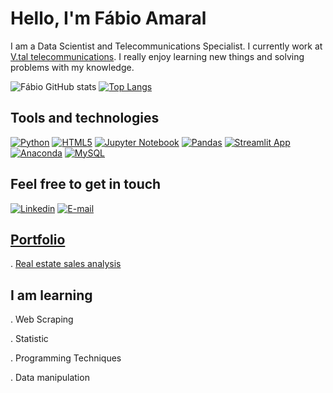 # Hello, I'm Fábio Amaral

I am a Data Scientist and Telecommunications Specialist. I currently work at [V.tal telecommunications](https://vtal.com/).
I really enjoy learning new things and solving problems with my knowledge.

![Fábio GitHub stats](https://github-readme-stats.vercel.app/api?username=fabioamaralds&show_icons=true&theme=transparent)
[![Top Langs](https://github-readme-stats.vercel.app/api/top-langs/?username=fabioamaralds&layout=compact&theme=transparent)](https://github.com/anuraghazra/github-readme-stats)

## Tools and technologies

[![Python](https://img.shields.io/badge/Python-FFD43B?style=for-the-badge&logo=python&logoColor=blue)](https://www.python.org/)
[![HTML5](https://img.shields.io/badge/html5-%23E34F26.svg?style=for-the-badge&logo=html5&logoColor=white)](https://www.w3.org/)
[![Jupyter Notebook](https://img.shields.io/badge/Jupyter-F37626.svg?&style=for-the-badge&logo=Jupyter&logoColor=white)](https://jupyter.org/)
[![Pandas](https://img.shields.io/badge/pandas-%23150458.svg?style=for-the-badge&logo=pandas&logoColor=white)](https://pandas.pydata.org/docs/index.html)
[![Streamlit App](https://img.shields.io/badge/Streamlit-FF4B4B?style=for-the-badge&logo=Streamlit&logoColor=white)](https://streamlit.io/)
[![Anaconda](https://img.shields.io/badge/conda-342B029.svg?&style=for-the-badge&logo=anaconda&logoColor=white)](https://www.anaconda.com/)
[![MySQL](https://img.shields.io/badge/MySQL-005C84?style=for-the-badge&logo=mysql&logoColor=white)](https://www.mysql.com/)


## Feel free to get in touch
[![Linkedin](https://img.shields.io/badge/LinkedIn-0077B5?style=for-the-badge&logo=linkedin&logoColor=white)](https://www.linkedin.com/in/f%C3%A1bio-ladislau-do-amaral-bb4a5b87/)
[![E-mail](https://img.shields.io/badge/Microsoft_Outlook-0078D4?style=for-the-badge&logo=microsoft-outlook&logoColor=white)](mailto:fabiolda@hotmail.com?subject=Assunto)

## [Portfolio](https://fabioamaralds.github.io/portfolio_projetos/)
. [Real estate sales analysis]()

## I am learning

. Web Scraping

. Statistic

. Programming Techniques

. Data manipulation

